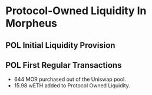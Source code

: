 # Protocol-Owned Liquidity In Morpheus

## POL Initial Liquidity Provision

## POL First Regular Transactions
- 644 MOR purchased out of the Uniswap pool.
- 15.98 wETH added to Protocol Owned Liquidity.
